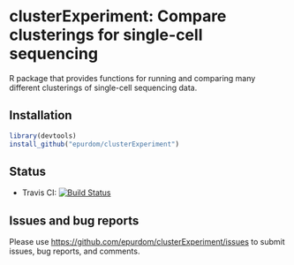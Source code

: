 # clusterExperiment:  Compare clusterings for single-cell sequencing

R package that provides functions for running and comparing many
different clusterings of single-cell sequencing data.

## Installation

```r
library(devtools)
install_github("epurdom/clusterExperiment")
```
## Status

* Travis CI: [![Build Status](https://travis-ci.org/epurdom/clusterExperiment.svg?branch=develop)](https://travis-ci.org/epurdom/clusterExperiment)


## Issues and bug reports

Please use https://github.com/epurdom/clusterExperiment/issues to submit issues, bug reports, and comments.
